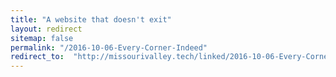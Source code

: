 ```yaml
---
title: "A website that doesn't exit"
layout: redirect
sitemap: false
permalink: "/2016-10-06-Every-Corner-Indeed"
redirect_to:  "http://missourivalley.tech/linked/2016-10-06-Every-Corner-Indeed"
---
```

